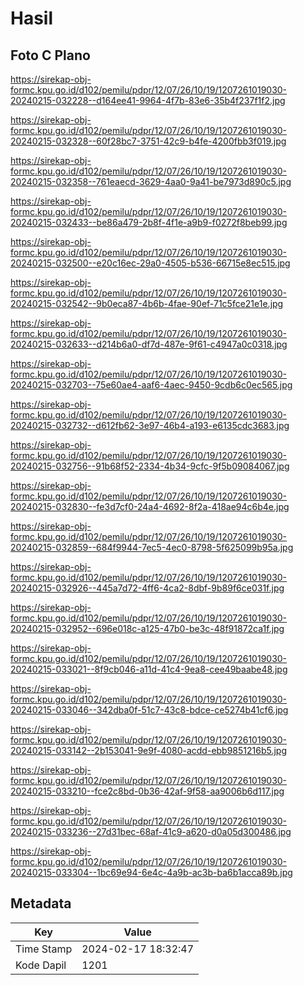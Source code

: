 # Hasil

## Foto C Plano

https://sirekap-obj-formc.kpu.go.id/d102/pemilu/pdpr/12/07/26/10/19/1207261019030-20240215-032228--d164ee41-9964-4f7b-83e6-35b4f237f1f2.jpg

https://sirekap-obj-formc.kpu.go.id/d102/pemilu/pdpr/12/07/26/10/19/1207261019030-20240215-032328--60f28bc7-3751-42c9-b4fe-4200fbb3f019.jpg

https://sirekap-obj-formc.kpu.go.id/d102/pemilu/pdpr/12/07/26/10/19/1207261019030-20240215-032358--761eaecd-3629-4aa0-9a41-be7973d890c5.jpg

https://sirekap-obj-formc.kpu.go.id/d102/pemilu/pdpr/12/07/26/10/19/1207261019030-20240215-032433--be86a479-2b8f-4f1e-a9b9-f0272f8beb99.jpg

https://sirekap-obj-formc.kpu.go.id/d102/pemilu/pdpr/12/07/26/10/19/1207261019030-20240215-032500--e20c16ec-29a0-4505-b536-66715e8ec515.jpg

https://sirekap-obj-formc.kpu.go.id/d102/pemilu/pdpr/12/07/26/10/19/1207261019030-20240215-032542--9b0eca87-4b6b-4fae-90ef-71c5fce21e1e.jpg

https://sirekap-obj-formc.kpu.go.id/d102/pemilu/pdpr/12/07/26/10/19/1207261019030-20240215-032633--d214b6a0-df7d-487e-9f61-c4947a0c0318.jpg

https://sirekap-obj-formc.kpu.go.id/d102/pemilu/pdpr/12/07/26/10/19/1207261019030-20240215-032703--75e60ae4-aaf6-4aec-9450-9cdb6c0ec565.jpg

https://sirekap-obj-formc.kpu.go.id/d102/pemilu/pdpr/12/07/26/10/19/1207261019030-20240215-032732--d612fb62-3e97-46b4-a193-e6135cdc3683.jpg

https://sirekap-obj-formc.kpu.go.id/d102/pemilu/pdpr/12/07/26/10/19/1207261019030-20240215-032756--91b68f52-2334-4b34-9cfc-9f5b09084067.jpg

https://sirekap-obj-formc.kpu.go.id/d102/pemilu/pdpr/12/07/26/10/19/1207261019030-20240215-032830--fe3d7cf0-24a4-4692-8f2a-418ae94c6b4e.jpg

https://sirekap-obj-formc.kpu.go.id/d102/pemilu/pdpr/12/07/26/10/19/1207261019030-20240215-032859--684f9944-7ec5-4ec0-8798-5f625099b95a.jpg

https://sirekap-obj-formc.kpu.go.id/d102/pemilu/pdpr/12/07/26/10/19/1207261019030-20240215-032926--445a7d72-4ff6-4ca2-8dbf-9b89f6ce031f.jpg

https://sirekap-obj-formc.kpu.go.id/d102/pemilu/pdpr/12/07/26/10/19/1207261019030-20240215-032952--696e018c-a125-47b0-be3c-48f91872ca1f.jpg

https://sirekap-obj-formc.kpu.go.id/d102/pemilu/pdpr/12/07/26/10/19/1207261019030-20240215-033021--8f9cb046-a11d-41c4-9ea8-cee49baabe48.jpg

https://sirekap-obj-formc.kpu.go.id/d102/pemilu/pdpr/12/07/26/10/19/1207261019030-20240215-033046--342dba0f-51c7-43c8-bdce-ce5274b41cf6.jpg

https://sirekap-obj-formc.kpu.go.id/d102/pemilu/pdpr/12/07/26/10/19/1207261019030-20240215-033142--2b153041-9e9f-4080-acdd-ebb9851216b5.jpg

https://sirekap-obj-formc.kpu.go.id/d102/pemilu/pdpr/12/07/26/10/19/1207261019030-20240215-033210--fce2c8bd-0b36-42af-9f58-aa9006b6d117.jpg

https://sirekap-obj-formc.kpu.go.id/d102/pemilu/pdpr/12/07/26/10/19/1207261019030-20240215-033236--27d31bec-68af-41c9-a620-d0a05d300486.jpg

https://sirekap-obj-formc.kpu.go.id/d102/pemilu/pdpr/12/07/26/10/19/1207261019030-20240215-033304--1bc69e94-6e4c-4a9b-ac3b-ba6b1acca89b.jpg


## Metadata

| Key        | Value               |
| ---------- | ------------------- |
| Time Stamp | 2024-02-17 18:32:47 |
| Kode Dapil | 1201                |



